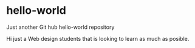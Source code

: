 # hello-world
Just another Git hub hello-world repository

Hi just a Web design students that is looking to learn as much as posible.
